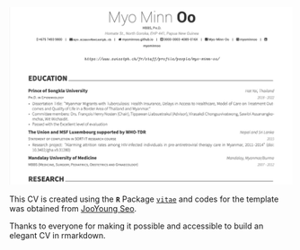 [![](img/cvPreview.png)](https://github.com/myominnoo/CV/blob/main/MyoMinn_Oo_CV.pdf)

This CV is created using the **`R`** Package [`vitae`](https://github.com/mitchelloharawild/vitae) and codes for the template was obtained from [JooYoung Seo](https://github.com/jooyoungseo/jy_CV). 

Thanks to everyone for making it possible and accessible to build an elegant CV in rmarkdown.